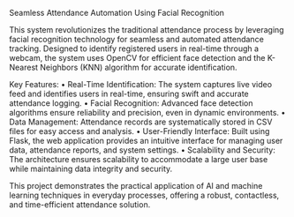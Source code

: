 Seamless Attendance Automation Using Facial Recognition

This system revolutionizes the traditional attendance process by leveraging facial recognition technology for seamless and automated attendance tracking. Designed to identify registered users in real-time through a webcam, the system uses OpenCV for efficient face detection and the K-Nearest Neighbors (KNN) algorithm for accurate identification.

Key Features:
	•	Real-Time Identification: The system captures live video feed and identifies users in real-time, ensuring swift and accurate attendance logging.
	•	Facial Recognition: Advanced face detection algorithms ensure reliability and precision, even in dynamic environments.
	•	Data Management: Attendance records are systematically stored in CSV files for easy access and analysis.
	•	User-Friendly Interface: Built using Flask, the web application provides an intuitive interface for managing user data, attendance reports, and system settings.
	•	Scalability and Security: The architecture ensures scalability to accommodate a large user base while maintaining data integrity and security.

This project demonstrates the practical application of AI and machine learning techniques in everyday processes, offering a robust, contactless, and time-efficient attendance solution.
